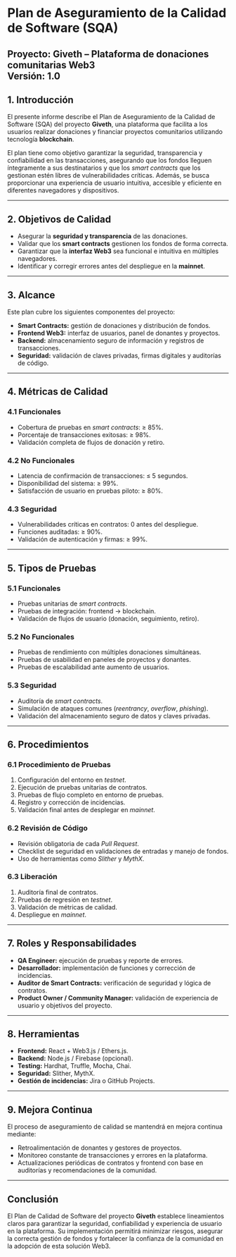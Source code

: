 
# Plan de Aseguramiento de la Calidad de Software (SQA)  

**Proyecto:** Giveth – Plataforma de donaciones comunitarias Web3  
**Versión:** 1.0  
---

## 1. Introducción  
El presente informe describe el Plan de Aseguramiento de la Calidad de Software (SQA) del proyecto **Giveth**, una plataforma que facilita a los usuarios realizar donaciones y financiar proyectos comunitarios utilizando tecnología **blockchain**.  

El plan tiene como objetivo garantizar la seguridad, transparencia y confiabilidad en las transacciones, asegurando que los fondos lleguen íntegramente a sus destinatarios y que los *smart contracts* que los gestionan estén libres de vulnerabilidades críticas. Además, se busca proporcionar una experiencia de usuario intuitiva, accesible y eficiente en diferentes navegadores y dispositivos.  

---

## 2. Objetivos de Calidad  
- Asegurar la **seguridad y transparencia** de las donaciones.  
- Validar que los **smart contracts** gestionen los fondos de forma correcta.  
- Garantizar que la **interfaz Web3** sea funcional e intuitiva en múltiples navegadores.  
- Identificar y corregir errores antes del despliegue en la **mainnet**.  

---

## 3. Alcance  
Este plan cubre los siguientes componentes del proyecto:  
- **Smart Contracts:** gestión de donaciones y distribución de fondos.  
- **Frontend Web3:** interfaz de usuarios, panel de donantes y proyectos.  
- **Backend:** almacenamiento seguro de información y registros de transacciones.  
- **Seguridad:** validación de claves privadas, firmas digitales y auditorías de código.  

---

## 4. Métricas de Calidad  

### 4.1 Funcionales  
- Cobertura de pruebas en *smart contracts*: ≥ 85%.  
- Porcentaje de transacciones exitosas: ≥ 98%.  
- Validación completa de flujos de donación y retiro.  

### 4.2 No Funcionales  
- Latencia de confirmación de transacciones: ≤ 5 segundos.  
- Disponibilidad del sistema: ≥ 99%.  
- Satisfacción de usuario en pruebas piloto: ≥ 80%.  

### 4.3 Seguridad  
- Vulnerabilidades críticas en contratos: 0 antes del despliegue.  
- Funciones auditadas: ≥ 90%.  
- Validación de autenticación y firmas: ≥ 99%.  

---

## 5. Tipos de Pruebas  

### 5.1 Funcionales  
- Pruebas unitarias de *smart contracts*.  
- Pruebas de integración: frontend → blockchain.  
- Validación de flujos de usuario (donación, seguimiento, retiro).  

### 5.2 No Funcionales  
- Pruebas de rendimiento con múltiples donaciones simultáneas.  
- Pruebas de usabilidad en paneles de proyectos y donantes.  
- Pruebas de escalabilidad ante aumento de usuarios.  

### 5.3 Seguridad  
- Auditoría de *smart contracts*.  
- Simulación de ataques comunes (*reentrancy*, *overflow*, *phishing*).  
- Validación del almacenamiento seguro de datos y claves privadas.  

---

## 6. Procedimientos  

### 6.1 Procedimiento de Pruebas  
1. Configuración del entorno en *testnet*.  
2. Ejecución de pruebas unitarias de contratos.  
3. Pruebas de flujo completo en entorno de pruebas.  
4. Registro y corrección de incidencias.  
5. Validación final antes de desplegar en *mainnet*.  

### 6.2 Revisión de Código  
- Revisión obligatoria de cada *Pull Request*.  
- Checklist de seguridad en validaciones de entradas y manejo de fondos.  
- Uso de herramientas como *Slither* y *MythX*.  

### 6.3 Liberación  
1. Auditoría final de contratos.  
2. Pruebas de regresión en *testnet*.  
3. Validación de métricas de calidad.  
4. Despliegue en *mainnet*.  

---

## 7. Roles y Responsabilidades  
- **QA Engineer:** ejecución de pruebas y reporte de errores.  
- **Desarrollador:** implementación de funciones y corrección de incidencias.  
- **Auditor de Smart Contracts:** verificación de seguridad y lógica de contratos.  
- **Product Owner / Community Manager:** validación de experiencia de usuario y objetivos del proyecto.  

---

## 8. Herramientas  
- **Frontend:** React + Web3.js / Ethers.js.  
- **Backend:** Node.js / Firebase (opcional).  
- **Testing:** Hardhat, Truffle, Mocha, Chai.  
- **Seguridad:** Slither, MythX.  
- **Gestión de incidencias:** Jira o GitHub Projects.  

---

## 9. Mejora Continua  
El proceso de aseguramiento de calidad se mantendrá en mejora continua mediante:  
- Retroalimentación de donantes y gestores de proyectos.  
- Monitoreo constante de transacciones y errores en la plataforma.  
- Actualizaciones periódicas de contratos y frontend con base en auditorías y recomendaciones de la comunidad.  

---

## Conclusión  
El Plan de Calidad de Software del proyecto **Giveth** establece lineamientos claros para garantizar la seguridad, confiabilidad y experiencia de usuario en la plataforma. Su implementación permitirá minimizar riesgos, asegurar la correcta gestión de fondos y fortalecer la confianza de la comunidad en la adopción de esta solución Web3.
